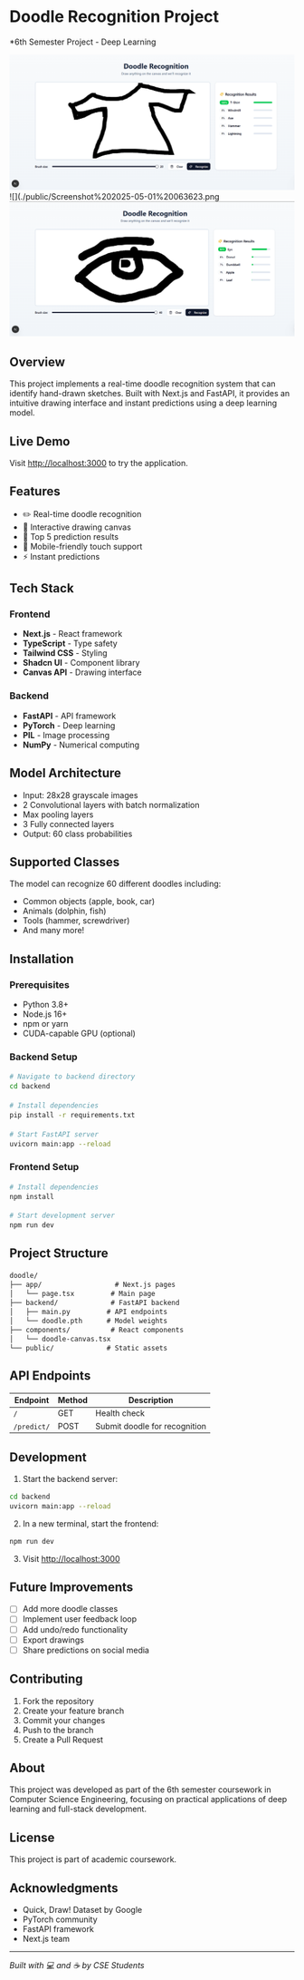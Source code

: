 # Doodle Recognition Project
*6th Semester Project - Deep Learning

![](./public/Screenshot%202025-05-01%20063411.png)
![](./public/Screenshot%202025-05-01%20063623.png
![](./public/Screenshot%202025-05-01%20063554.png)

## Overview
This project implements a real-time doodle recognition system that can identify hand-drawn sketches. Built with Next.js and FastAPI, it provides an intuitive drawing interface and instant predictions using a deep learning model.

## Live Demo
Visit [http://localhost:3000](http://localhost:3000) to try the application.

## Features
- ✏️ Real-time doodle recognition
- 🎨 Interactive drawing canvas
- 🎯 Top 5 prediction results
- 📱 Mobile-friendly touch support
- ⚡ Instant predictions

## Tech Stack

### Frontend
- **Next.js** - React framework
- **TypeScript** - Type safety
- **Tailwind CSS** - Styling
- **Shadcn UI** - Component library
- **Canvas API** - Drawing interface

### Backend
- **FastAPI** - API framework
- **PyTorch** - Deep learning
- **PIL** - Image processing
- **NumPy** - Numerical computing

## Model Architecture
- Input: 28x28 grayscale images
- 2 Convolutional layers with batch normalization
- Max pooling layers
- 3 Fully connected layers
- Output: 60 class probabilities

## Supported Classes
The model can recognize 60 different doodles including:
- Common objects (apple, book, car)
- Animals (dolphin, fish)
- Tools (hammer, screwdriver)
- And many more!

## Installation

### Prerequisites
- Python 3.8+
- Node.js 16+
- npm or yarn
- CUDA-capable GPU (optional)

### Backend Setup
```bash
# Navigate to backend directory
cd backend

# Install dependencies
pip install -r requirements.txt

# Start FastAPI server
uvicorn main:app --reload
```

### Frontend Setup
```bash
# Install dependencies
npm install

# Start development server
npm run dev
```

## Project Structure
```
doodle/
├── app/                  # Next.js pages
│   └── page.tsx         # Main page
├── backend/             # FastAPI backend
│   ├── main.py         # API endpoints
│   └── doodle.pth      # Model weights
├── components/          # React components
│   └── doodle-canvas.tsx
└── public/             # Static assets
```

## API Endpoints

| Endpoint | Method | Description |
|----------|--------|-------------|
| `/` | GET | Health check |
| `/predict/` | POST | Submit doodle for recognition |

## Development

1. Start the backend server:
```bash
cd backend
uvicorn main:app --reload
```

2. In a new terminal, start the frontend:
```bash
npm run dev
```

3. Visit [http://localhost:3000](http://localhost:3000)

## Future Improvements
- [ ] Add more doodle classes
- [ ] Implement user feedback loop
- [ ] Add undo/redo functionality
- [ ] Export drawings
- [ ] Share predictions on social media

## Contributing
1. Fork the repository
2. Create your feature branch
3. Commit your changes
4. Push to the branch
5. Create a Pull Request

## About
This project was developed as part of the 6th semester coursework in Computer Science Engineering, focusing on practical applications of deep learning and full-stack development.

## License
This project is part of academic coursework.

## Acknowledgments
- Quick, Draw! Dataset by Google
- PyTorch community
- FastAPI framework
- Next.js team

---

*Built with 💻 and ☕ by CSE Students*